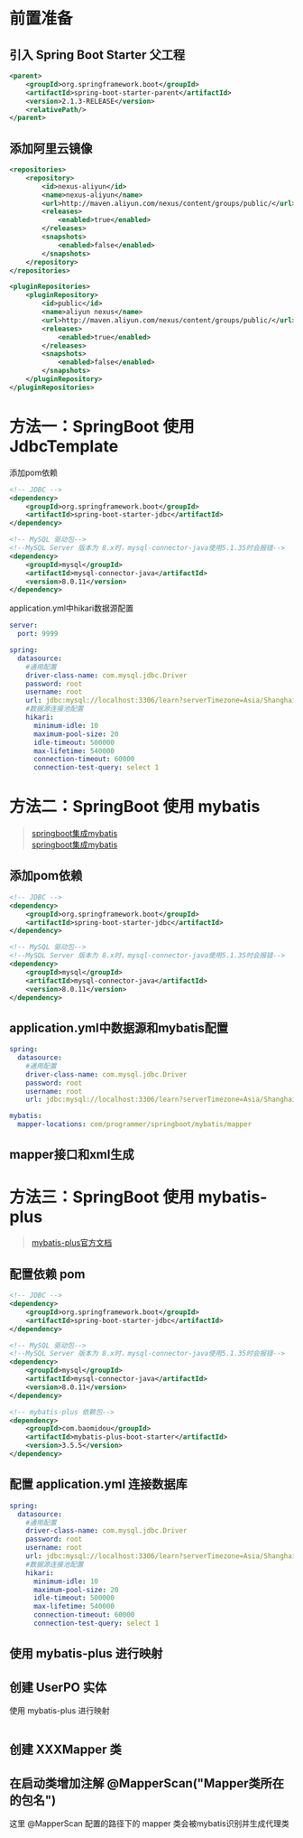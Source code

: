 
# 前置准备

## 引入 Spring Boot Starter 父工程

```xml
<parent>
    <groupId>org.springframework.boot</groupId>
    <artifactId>spring-boot-starter-parent</artifactId>
    <version>2.1.3-RELEASE</version>
    <relativePath/>
</parent>
```

## 添加阿里云镜像

```xml
<repositories>
    <repository>
        <id>nexus-aliyun</id>
        <name>nexus-aliyun</name>
        <url>http://maven.aliyun.com/nexus/content/groups/public/</url>
        <releases>
            <enabled>true</enabled>
        </releases>
        <snapshots>
            <enabled>false</enabled>
        </snapshots>
    </repository>
</repositories>

<pluginRepositories>
    <pluginRepository>
        <id>public</id>
        <name>aliyun nexus</name>
        <url>http://maven.aliyun.com/nexus/content/groups/public/</url>
        <releases>
            <enabled>true</enabled>
        </releases>
        <snapshots>
            <enabled>false</enabled>
        </snapshots>
    </pluginRepository>
</pluginRepositories>
```

# 方法一：SpringBoot 使用 JdbcTemplate

添加pom依赖

```xml
<!-- JDBC -->
<dependency>
    <groupId>org.springframework.boot</groupId>
    <artifactId>spring-boot-starter-jdbc</artifactId>
</dependency>

<!-- MySQL 驱动包-->
<!--MySQL Server 版本为 8.x时，mysql-connector-java使用5.1.35时会报错-->
<dependency>
    <groupId>mysql</groupId>
    <artifactId>mysql-connector-java</artifactId>
    <version>8.0.11</version>
</dependency>
```

application.yml中hikari数据源配置
```yaml
server:
  port: 9999

spring:
  datasource:
    #通用配置
    driver-class-name: com.mysql.jdbc.Driver
    password: root
    username: root
    url: jdbc:mysql://localhost:3306/learn?serverTimezone=Asia/Shanghai&useUnicode=true&charcterEncoding=UTF-8&useSSL=false
    #数据源连接池配置
    hikari:
      minimum-idle: 10
      maximum-pool-size: 20
      idle-timeout: 500000
      max-lifetime: 540000
      connection-timeout: 60000
      connection-test-query: select 1
```


# 方法二：SpringBoot 使用 mybatis

> [springboot集成mybatis](https://cloud.tencent.com/developer/article/2102778)  
> [springboot集成mybatis](https://cloud.tencent.com/developer/article/2371895?areaId=106001)

## 添加pom依赖

```xml
<!-- JDBC -->
<dependency>
    <groupId>org.springframework.boot</groupId>
    <artifactId>spring-boot-starter-jdbc</artifactId>
</dependency>

<!-- MySQL 驱动包-->
<!--MySQL Server 版本为 8.x时，mysql-connector-java使用5.1.35时会报错-->
<dependency>
    <groupId>mysql</groupId>
    <artifactId>mysql-connector-java</artifactId>
    <version>8.0.11</version>
</dependency>
```

## application.yml中数据源和mybatis配置

```yaml
spring:
  datasource:
    #通用配置
    driver-class-name: com.mysql.jdbc.Driver
    password: root
    username: root
    url: jdbc:mysql://localhost:3306/learn?serverTimezone=Asia/Shanghai&useUnicode=true&charcterEncoding=UTF-8&useSSL=false

mybatis:
  mapper-locations: com/programmer/springboot/mybatis/mapper
```

## mapper接口和xml生成




# 方法三：SpringBoot 使用 mybatis-plus

> [mybatis-plus官方文档](https://baomidou.com/pages/779a6e/#%E5%BF%AB%E9%80%9F%E5%85%A5%E9%97%A8)

## 配置依赖 pom
```xml
<!-- JDBC -->
<dependency>
    <groupId>org.springframework.boot</groupId>
    <artifactId>spring-boot-starter-jdbc</artifactId>
</dependency>

<!-- MySQL 驱动包-->
<!--MySQL Server 版本为 8.x时，mysql-connector-java使用5.1.35时会报错-->
<dependency>
    <groupId>mysql</groupId>
    <artifactId>mysql-connector-java</artifactId>
    <version>8.0.11</version>
</dependency>

<!-- mybatis-plus 依赖包-->
<dependency>
    <groupId>com.baomidou</groupId>
    <artifactId>mybatis-plus-boot-starter</artifactId>
    <version>3.5.5</version>
</dependency>
```

## 配置 application.yml 连接数据库

```yaml
spring:
  datasource:
    #通用配置
    driver-class-name: com.mysql.jdbc.Driver
    password: root
    username: root
    url: jdbc:mysql://localhost:3306/learn?serverTimezone=Asia/Shanghai&useUnicode=true&charcterEncoding=UTF-8&useSSL=false
    #数据源连接池配置
    hikari:
      minimum-idle: 10
      maximum-pool-size: 20
      idle-timeout: 500000
      max-lifetime: 540000
      connection-timeout: 60000
      connection-test-query: select 1
```

## 使用 mybatis-plus 进行映射

## 创建 UserPO 实体

使用 mybatis-plus 进行映射

```
```

## 创建 XXXMapper 类


## 在启动类增加注解 @MapperScan("Mapper类所在的包名")

这里 @MapperScan 配置的路径下的 mapper 类会被mybatis识别并生成代理类



